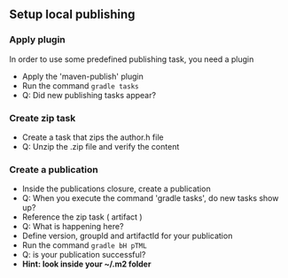 ## Setup local publishing

### Apply plugin
In order to use some predefined publishing task, you need a plugin

- Apply the 'maven-publish' plugin
- Run the command `gradle tasks`
- Q: Did new publishing tasks appear?

### Create zip task
- Create a task that zips the author.h file
- Q: Unzip the .zip file and verify the content

### Create a publication
- Inside the publications closure, create a publication
- Q: When you execute the command 'gradle tasks', do new tasks show up?
- Reference the zip task ( artifact <bundleArtifact>)
- Q: What is happening here?
- Define version, groupId and artifactId for your publication
- Run the command `gradle bH pTML`
- Q: is your publication successful?
- __Hint: look inside your ~/.m2 folder__
